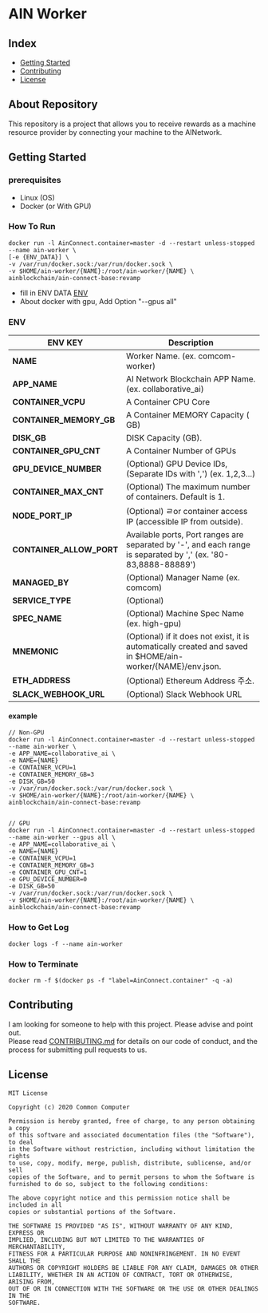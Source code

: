 # AIN Worker

## Index

- [Getting Started](#getting-started)
- [Contributing](#contributing)
- [License](#license)

## About Repository

This repository is a project that allows you to receive rewards as a machine resource provider by connecting your machine to the AI ​​Network.


## Getting Started

### prerequisites

- Linux (OS)
- Docker (or With GPU)

### How To Run

```
docker run -l AinConnect.container=master -d --restart unless-stopped --name ain-worker \
[-e {ENV_DATA}] \
-v /var/run/docker.sock:/var/run/docker.sock \
-v $HOME/ain-worker/{NAME}:/root/ain-worker/{NAME} \
ainblockchain/ain-connect-base:revamp
```

- fill in ENV DATA [ENV](#ENV) 
- About docker with gpu, Add Option "--gpus all"

### ENV

| ENV KEY                  | Description                                                                                               |
| ------------------------ | --------------------------------------------------------------------------------------------------------- |
| **NAME**                 | Worker Name. (ex. comcom-worker)                                                                          |
| **APP_NAME**             | AI Network Blockchain APP Name. (ex. collaborative_ai)                                                    |
| **CONTAINER_VCPU**       | A Container CPU Core                                                                               |
| **CONTAINER_MEMORY_GB**  | A Container MEMORY Capacity ( GB)                                                                      |
| **DISK_GB**              | DISK Capacity (GB).                                                                             |
| **CONTAINER_GPU_CNT**    |  A Container Number of GPUs                                                                                  |
| **GPU_DEVICE_NUMBER**    | (Optional) GPU Device IDs, (Separate IDs with ',') (ex. 1,2,3...)                                     |
| **CONTAINER_MAX_CNT**    | (Optional) The maximum number of containers. Default is 1.                                                          |
| **NODE_PORT_IP**         | (Optional) ㄹor container access IP (accessible IP from outside).                                              |
| **CONTAINER_ALLOW_PORT** | Available ports, Port ranges are separated by '-', and each range is separated by ',' (ex. '80-83,8888-88889') |
| **MANAGED_BY**           | (Optional) Manager Name (ex. comcom)                                                                       |
| **SERVICE_TYPE**         | (Optional)                                                                                                |
| **SPEC_NAME**            | (Optional) Machine Spec Name (ex. high-gpu)                                                                  |
| **MNEMONIC**             | (Optional) if it does not exist, it is automatically created and saved in $HOME/ain-worker/{NAME}/env.json.      |
| **ETH_ADDRESS**          | (Optional) Ethereum Address 주소.                                                                                 |
| **SLACK_WEBHOOK_URL**    | (Optional) Slack Webhook URL |

#### example
```
// Non-GPU
docker run -l AinConnect.container=master -d --restart unless-stopped --name ain-worker \
-e APP_NAME=collaborative_ai \
-e NAME={NAME}
-e CONTAINER_VCPU=1
-e CONTAINER_MEMORY_GB=3
-e DISK_GB=50
-v /var/run/docker.sock:/var/run/docker.sock \
-v $HOME/ain-worker/{NAME}:/root/ain-worker/{NAME} \
ainblockchain/ain-connect-base:revamp


// GPU
docker run -l AinConnect.container=master -d --restart unless-stopped --name ain-worker --gpus all \
-e APP_NAME=collaborative_ai \
-e NAME={NAME}
-e CONTAINER_VCPU=1
-e CONTAINER_MEMORY_GB=3
-e CONTAINER_GPU_CNT=1
-e GPU_DEVICE_NUMBER=0
-e DISK_GB=50
-v /var/run/docker.sock:/var/run/docker.sock \
-v $HOME/ain-worker/{NAME}:/root/ain-worker/{NAME} \
ainblockchain/ain-connect-base:revamp
```

### How to Get Log

```
docker logs -f --name ain-worker
```

### How to Terminate

```
docker rm -f $(docker ps -f "label=AinConnect.container" -q -a)
```

## Contributing

I am looking for someone to help with this project. Please advise and point out.  
Please read [CONTRIBUTING.md](CONTRIBUTING.md) for details on our code
of conduct, and the process for submitting pull requests to us.

## License

```
MIT License

Copyright (c) 2020 Common Computer

Permission is hereby granted, free of charge, to any person obtaining a copy
of this software and associated documentation files (the "Software"), to deal
in the Software without restriction, including without limitation the rights
to use, copy, modify, merge, publish, distribute, sublicense, and/or sell
copies of the Software, and to permit persons to whom the Software is
furnished to do so, subject to the following conditions:

The above copyright notice and this permission notice shall be included in all
copies or substantial portions of the Software.

THE SOFTWARE IS PROVIDED "AS IS", WITHOUT WARRANTY OF ANY KIND, EXPRESS OR
IMPLIED, INCLUDING BUT NOT LIMITED TO THE WARRANTIES OF MERCHANTABILITY,
FITNESS FOR A PARTICULAR PURPOSE AND NONINFRINGEMENT. IN NO EVENT SHALL THE
AUTHORS OR COPYRIGHT HOLDERS BE LIABLE FOR ANY CLAIM, DAMAGES OR OTHER
LIABILITY, WHETHER IN AN ACTION OF CONTRACT, TORT OR OTHERWISE, ARISING FROM,
OUT OF OR IN CONNECTION WITH THE SOFTWARE OR THE USE OR OTHER DEALINGS IN THE
SOFTWARE.
```
